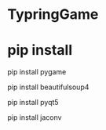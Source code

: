 # TypringGame

# pip install

pip install pygame

pip install beautifulsoup4

pip install pyqt5

pip install jaconv
